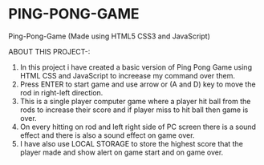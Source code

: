 # PING-PONG-GAME
Ping-Pong-Game (Made using HTML5 CSS3 and JavaScript)


ABOUT THIS PROJECT-:

  1. In this project i have created a basic version of Ping Pong Game using HTML CSS and JavaScript to increease my command over them.
  2. Press ENTER to start game and use arrow or (A and D) key to move the rod in right-left direction.
  3. This is a single player computer game where a player hit ball from the rods to increase their score and if player miss to hit ball then game is over.
  4. On every hitting on rod and left right side of PC screen there is a sound effect and there is also a sound effect on game over.
  5. I have also use LOCAL STORAGE to store the highest score that the player made and show alert on game start and on game over.
  
  
